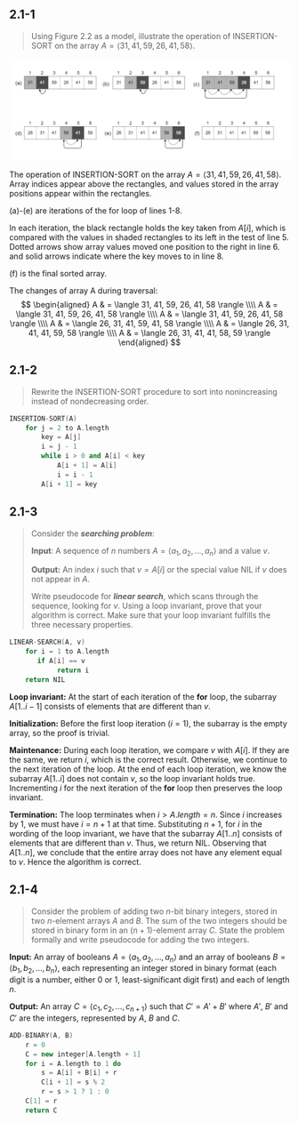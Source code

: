 ## 2.1-1

> Using Figure 2.2 as a model, illustrate the operation of $\text{INSERTION-SORT}$ on the array $A = \langle 31, 41, 59, 26, 41, 58 \rangle$.

![2.1-1-1](../img/2.1-1-1.png)

The operation of $\text{INSERTION-SORT}$ on the array $A = \langle 31, 41, 59, 26, 41, 58 \rangle$. Array indices appear above the rectangles, and values stored in the array positions appear within the rectangles.

(a)-(e) are iterations of the for loop of lines 1-8.

In each iteration, the black rectangle holds the key taken from $A[i]$, which is compared with the values in shaded rectangles to its left in the test of line 5. Dotted arrows show array values moved one position to the right in line 6. and solid arrows indicate where the key moves to in line 8.

(f) is the final sorted array.

The changes of array A during traversal:
$$
\begin{aligned}
A & = \langle 31, 41, 59, 26, 41, 58 \rangle \\\\
A & = \langle 31, 41, 59, 26, 41, 58 \rangle \\\\
A & = \langle 31, 41, 59, 26, 41, 58 \rangle \\\\
A & = \langle 26, 31, 41, 59, 41, 58 \rangle \\\\
A & = \langle 26, 31, 41, 41, 59, 58 \rangle \\\\
A & = \langle 26, 31, 41, 41, 58, 59 \rangle
\end{aligned}
$$

## 2.1-2

> Rewrite the $\text{INSERTION-SORT}$ procedure to sort into nonincreasing instead of nondecreasing order.

```cpp
INSERTION-SORT(A)
    for j = 2 to A.length
        key = A[j]
        i = j - 1
        while i > 0 and A[i] < key
            A[i + 1] = A[i]
            i = i - 1
        A[i + 1] = key
```

## 2.1-3

> Consider the **_searching problem_**:
>
> **Input**: A sequence of $n$ numbers $A = \langle a_1, a_2, \ldots, a_n \rangle$ and a value $v$.
>
> **Output:** An index $i$ such that $v = A[i]$ or the special value $\text{NIL}$ if $v$ does not appear in $A$.
>
> Write pseudocode for **_linear search_**, which scans through the sequence, looking for $v$. Using a loop invariant, prove that your algorithm is correct. Make sure that your loop invariant fulfills the three necessary properties.

```cpp
LINEAR-SEARCH(A, v)
    for i = 1 to A.length
       if A[i] == v
            return i
    return NIL
```

**Loop invariant:** At the start of each iteration of the **for** loop, the subarray $A[1..i - 1]$ consists of elements that are different than $v$.

**Initialization:** Before the first loop iteration ($i = 1$), the subarray is the empty array, so the proof is trivial.

**Maintenance:** During each loop iteration, we compare $v$ with $A[i]$. If they are the same, we return $i$, which is the correct result. Otherwise, we continue to the next iteration of the loop. At the end of each loop iteration, we know the subarray $A[1..i]$ does not contain $v$, so the loop invariant holds true. Incrementing $i$ for the next iteration of the **for** loop then preserves the loop invariant.

**Termination:** The loop terminates when $i > A.length = n$. Since $i$ increases by $1$, we must have $i = n + 1$ at that time. Substituting $n + 1$, for $i$ in the wording of the loop invariant, we have that the subarray $A[1..n]$ consists of elements that are different than $v$. Thus, we return $\text{NIL}$. Observing that $A[1..n]$, we conclude that the entire array does not have any element equal to $v$. Hence the algorithm is correct.

## 2.1-4

> Consider the problem of adding two $n$-bit binary integers, stored in two $n$-element arrays $A$ and $B$. The sum of the two integers should be stored in binary form in an $(n + 1)$-element array $C$. State the problem formally and write pseudocode for adding the two integers.

**Input:** An array of booleans $A = \langle a_1, a_2, \ldots, a_n \rangle$ and an array of booleans $B = \langle b_1, b_2, \ldots, b_n \rangle$, each representing an integer stored in binary format (each digit is a number, either $0$ or $1$, least-significant digit first) and each of length $n$.

**Output:** An array $C = \langle c_1, c_2, \ldots, c_{n + 1} \rangle$ such that $C' = A' + B'$ where $A'$, $B'$ and $C'$ are the integers, represented by $A$, $B$ and $C$.

```cpp
ADD-BINARY(A, B)
    r = 0
    C = new integer[A.length + 1]
    for i = A.length to 1 do
        s = A[i] + B[i] + r
        C[i + 1] = s % 2
        r = s > 1 ? 1 : 0
    C[1] = r
    return C
```
